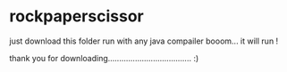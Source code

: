 # rockpaperscissor

just download this folder run with any java compailer booom... it will run !

thank you for downloading..................................... :)
